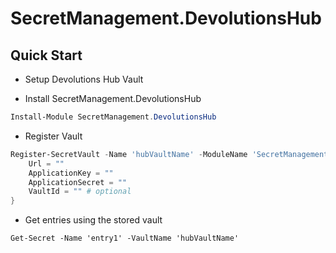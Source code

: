 # SecretManagement.DevolutionsHub

## Quick Start

* Setup Devolutions Hub Vault

* Install SecretManagement.DevolutionsHub 
```Powershell
Install-Module SecretManagement.DevolutionsHub
```

* Register Vault
```PowerShell
Register-SecretVault -Name 'hubVaultName' -ModuleName 'SecretManagement.DevolutionsHub' -VaultParameters @{
    Url = ""
    ApplicationKey = ""
    ApplicationSecret = ""
    VaultId = "" # optional
}
```

* Get entries using the stored vault
```
Get-Secret -Name 'entry1' -VaultName 'hubVaultName'
```